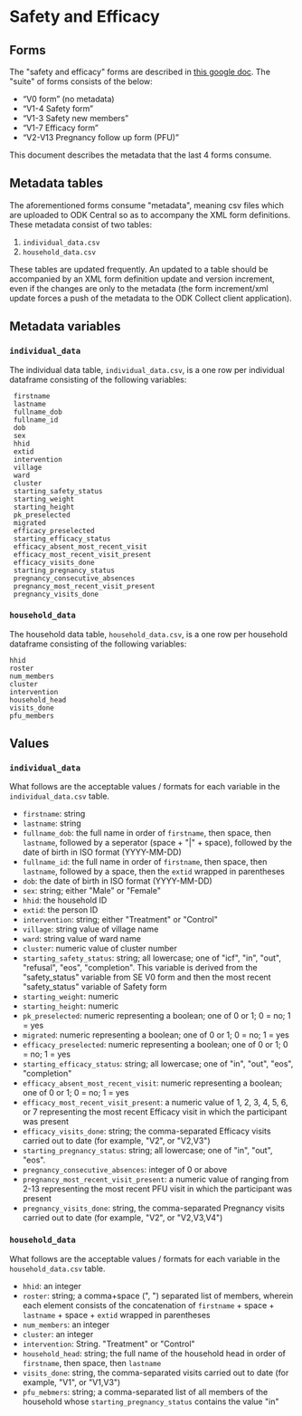 # Safety and Efficacy

## Forms

The "safety and efficacy" forms are described in [this google doc](https://docs.google.com/document/d/1MJeQreVlvfTfDb8kWwox5kaACd3dY4dVq62i6akbaaE/edit#heading=h.1gtnxmy3zejc). The "suite" of forms consists of the below:

- “V0 form” (no metadata)
- “V1-4 Safety form”
- “V1-3 Safety new members”
- “V1-7 Efficacy form”
- “V2-V13 Pregnancy follow up form (PFU)”

This document describes the metadata that the last 4 forms consume.

## Metadata tables

The aforementioned forms consume "metadata", meaning csv files which are uploaded to ODK Central so as to accompany the XML form definitions. These metadata consist of two tables:

1. `individual_data.csv`
2. `household_data.csv`

These tables are updated frequently. An updated to a table should be accompanied by an XML form definition update and version increment, even if the changes are only to the metadata (the form increment/xml update forces a push of the metadata to the ODK Collect client application).

## Metadata variables

### `individual_data`

The individual data table, `individual_data.csv`, is a one row per individual dataframe consisting of the following variables:

```
 firstname
 lastname
 fullname_dob
 fullname_id
 dob
 sex
 hhid
 extid
 intervention
 village
 ward
 cluster
 starting_safety_status
 starting_weight
 starting_height
 pk_preselected
 migrated
 efficacy_preselected
 starting_efficacy_status
 efficacy_absent_most_recent_visit
 efficacy_most_recent_visit_present
 efficacy_visits_done
 starting_pregnancy_status
 pregnancy_consecutive_absences
 pregnancy_most_recent_visit_present
 pregnancy_visits_done
```

### `household_data`

The household data table, `household_data.csv`, is a one row per household dataframe consisting of the following variables:

```
hhid	
roster	
num_members	
cluster	
intervention	
household_head
visits_done
pfu_members
```


## Values

### `individual_data`

What follows are the acceptable values / formats for each variable in the `individual_data.csv` table.


- `firstname`: string
- `lastname`: string
- `fullname_dob`: the full name in order of `firstname`, then space, then `lastname`, followed by a seperator (space + "|" + space), followed by the date of birth in ISO format (YYYY-MM-DD)
- `fullname_id`: the full name in order of `firstname`, then space, then `lastname`, followed by a space, then the `extid` wrapped in parentheses
- `dob`: the date of birth in ISO format (YYYY-MM-DD)
- `sex`: string; either "Male" or "Female"
- `hhid`: the household ID
- `extid`: the person ID
- `intervention`: string; either "Treatment" or "Control"
- `village`: string value of village name
- `ward`: string value of ward name
- `cluster`: numeric value of cluster number
- `starting_safety_status`: string; all lowercase; one of "icf", "in", "out", "refusal", "eos", "completion". This variable is derived from the "safety_status" variable from SE V0 form and then the most recent "safety_status" variable of Safety form
- `starting_weight`: numeric
- `starting_height`: numeric
- `pk_preselected`: numeric representing a boolean; one of 0 or 1; 0 = no; 1 = yes
- `migrated`: numeric representing a boolean; one of 0 or 1; 0 = no; 1 = yes
- `efficacy_preselected`: numeric representing a boolean; one of 0 or 1; 0 = no; 1 = yes
- `starting_efficacy_status`: string; all lowercase; one of "in", "out", "eos", "completion"
- `efficacy_absent_most_recent_visit`: numeric representing a boolean; one of 0 or 1; 0 = no; 1 = yes
- `efficacy_most_recent_visit_present`: a numeric value of 1, 2, 3, 4, 5, 6, or 7 representing the most recent Efficacy visit in which the participant was present
- `efficacy_visits_done`: string; the comma-separated Efficacy visits carried out to date (for example, "V2", or "V2,V3")
- `starting_pregnancy_status`: string; all lowercase; one of "in", "out", "eos".
- `pregnancy_consecutive_absences`: integer of 0 or above
- `pregnancy_most_recent_visit_present`: a numeric value of ranging from 2-13 representing the most recent PFU visit in which the participant was present
- `pregnancy_visits_done`: string, the comma-separated Pregnancy visits carried out to date (for example, "V2", or "V2,V3,V4")

### `household_data`

What follows are the acceptable values / formats for each variable in the `household_data.csv` table.


- `hhid`: an integer	
- `roster`: string; a comma+space (", ") separated list of members, wherein each element consists of the concatenation of `firstname` + space + `lastname` + space + `extid` wrapped in parentheses	
- `num_members`: an integer	
- `cluster`: an integer	
- `intervention`: String. "Treatment" or "Control"	
- `household_head`: string; the full name of the household head in order of `firstname`, then space, then `lastname`
- `visits_done`: string, the comma-separated visits carried out to date (for example, "V1", or "V1,V3")
- `pfu_mebmers`: string; a comma-separated list of all members of the household whose `starting_pregnancy_status` contains the value "in"

